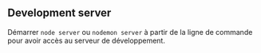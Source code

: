 ## Development server

Démarrer `node server` ou `nodemon server` à partir de la ligne de commande pour avoir accès au serveur de développement.
